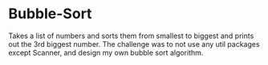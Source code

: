 # Bubble-Sort
Takes a list of numbers and sorts them from smallest to biggest and prints out the 3rd biggest number. The challenge was to not use any util packages except Scanner, 
and design my own bubble sort algorithm.
